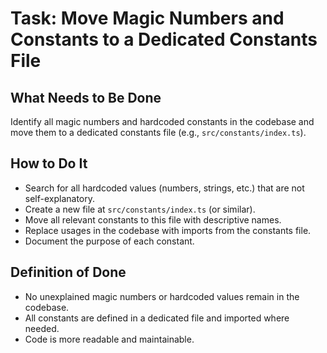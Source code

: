 # Task: Move Magic Numbers and Constants to a Dedicated Constants File

## What Needs to Be Done
Identify all magic numbers and hardcoded constants in the codebase and move them to a dedicated constants file (e.g., `src/constants/index.ts`).

## How to Do It
- Search for all hardcoded values (numbers, strings, etc.) that are not self-explanatory.
- Create a new file at `src/constants/index.ts` (or similar).
- Move all relevant constants to this file with descriptive names.
- Replace usages in the codebase with imports from the constants file.
- Document the purpose of each constant.

## Definition of Done
- No unexplained magic numbers or hardcoded values remain in the codebase.
- All constants are defined in a dedicated file and imported where needed.
- Code is more readable and maintainable. 